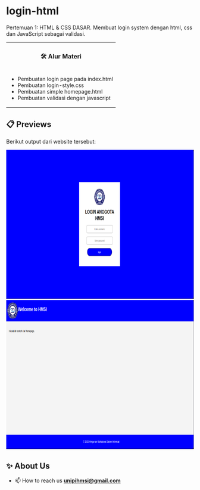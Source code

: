 # login-html

Pertemuan 1: HTML & CSS DASAR. Membuat login system dengan html, css dan JavaScript sebagai validasi.

<table>
  <th><h3>🛠️ Alur Materi</h3></th>
  <tr>
    <td>
      <ul>
        <li>Pembuatan login page pada index.html</li>
        <li>Pembuatan login-style.css</li>
        <li>Pembuatan simple homepage.html</li>
        <li>Pembuatan validasi dengan javascript</li>
      </ul>
    </td>
  </tr>
</table>

## 📋 Previews

Berikut output dari website tersebut:

<p align="center">
  <img src="previews/login.png"  width="800" height="400"/>
  <img src="previews/home.png"  width="800" height="400"/>
</p>

## ✨ About Us

- 📫 How to reach us **<unipihmsi@gmail.com>**

